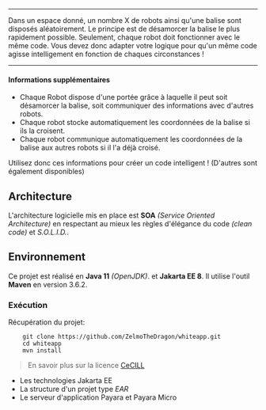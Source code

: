 
***
Dans un espace donné, un nombre X de robots ainsi qu'une balise sont disposés aléatoirement.
Le principe est de désamorcer la balise le plus rapidement possible.
Seulement, chaque robot doit fonctionner avec le même code.
Vous devez donc adapter votre logique pour qu'un même code agisse intelligement en fonction de chaques circonstances !
***
#### Informations supplémentaires

* Chaque Robot dispose d'une portée grâce à laquelle il peut soit désamorcer la balise, soit communiquer des informations avec d'autres robots.
* Chaque robot stocke automatiquement les coordonnées de la balise si ils la croisent.
* Chaque robot communique automatiquement les coordonnées de la balise aux autres robots si il l'a déjà croisé.

Utilisez donc ces informations pour créer un code intelligent ! (D'autres sont également disponibles)


## Architecture

L'architecture logicielle mis en place est **SOA** *(Service Oriented Architecture)* en respectant au mieux les règles d'élégance du code *(clean code)* et *S.O.L.I.D.*.

## Environnement

Ce projet est réalisé en **Java 11** *(OpenJDK)*. et **Jakarta EE 8**.
Il utilise l'outil **Maven** en version 3.6.2.

### Exécution

Récupération du projet:
~~~
    git clone https://github.com/ZelmoTheDragon/whiteapp.git
    cd whiteapp
    mvn install
~~~

> En savoir plus sur la licence [CeCILL](http://cecill.info/index.fr.html)

* Les technologies Jakarta EE
* La structure d'un projet type *EAR*
* Le serveur d'application Payara et Payara Micro
